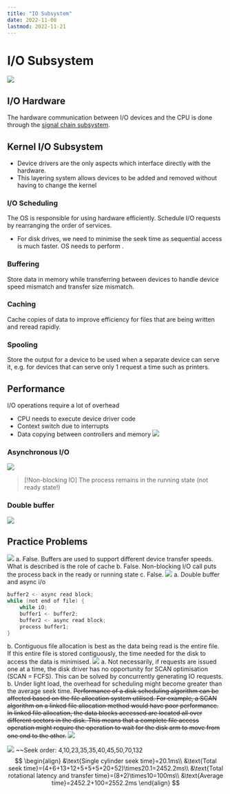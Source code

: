 ```yaml
---
title: "IO Subsystem"
date: 2022-11-08
lastmod: 2022-11-21
---
```

# I/O Subsystem
![](https://i.imgur.com/5Y5N0mC.png)
## I/O Hardware
The hardware communication between I/O devices and the CPU is done through the [signal chain subsystem](Notes/Signal%20Chain%20Subsystem.md).
## Kernel I/O Subsystem
- Device drivers are the only aspects which interface directly with the hardware.
- This layering system allows devices to be added and removed without having to change the kernel
### I/O Scheduling
The OS is responsible for using hardware efficiently. Schedule I/O requests by rearranging the order of services.
- For disk drives, we need to minimise the seek time as sequential access is much faster. OS needs to perform [](Notes/Disk.md#Disk%20Scheduling%7Cdisk%20scheduling).
### Buffering
Store data in memory while transferring between devices to handle device speed mismatch and transfer size mismatch.
### Caching
Cache copies of data to improve efficiency for files that are being written and reread rapidly.
### Spooling
Store the output for a device to be used when a separate device can serve it, e.g. for devices that can serve only 1 request a time such as printers.
## Performance
I/O operations require a lot of overhead
- CPU needs to execute device driver code
- Context switch due to interrupts
- Data copying between controllers and memory
![](https://i.imgur.com/kX7xvZo.png)
### Asynchronous I/O
![](https://i.imgur.com/Wl6afzK.png)
> [!Non-blocking IO]
> The process remains in the running state (not ready state!)
### Double buffer
![](https://i.imgur.com/ZQFfLjn.png)
## Practice Problems
![](https://i.imgur.com/1ybEL8w.png)
a. False. Buffers are used to support different device transfer speeds. What is described is the role of cache
b. False. Non-blocking I/O call puts the process back in the ready or running state
c. False.
![](https://i.imgur.com/jHFvSlM.png)
a. Double buffer and async i/o
```c
buffer2 <- async read block;
while (not end of file) {
	while iO;
	buffer1 <- buffer2;
	buffer2 <- async read block;
	process buffer1;
}
```
b. Contiguous file allocation is best as the data being read is the entire file. If this entire file is stored contiguously, the time needed for the disk to access the data is minimised.
![](https://i.imgur.com/elRvkyd.png)
a. Not necessarily, if requests are issued one at a time, the disk driver has no opportunity for SCAN optimisation (SCAN = FCFS). This can be solved by concurrently generating IO requests.
b. Under light load, the overhead for scheduling might become greater than the average seek time. ~~Performance of a disk scheduling algorithm can be affected based on the file allocation system utilised. For example, a SCAN algorithm on a linked file allocation method would have poor performance. In linked file allocation, the data blocks accessed are located all over different sectors in the disk. This means that a complete file access operation might require the operation to wait for the disk arm to move from one end to the other.~~
![](https://i.imgur.com/rzvq9fN.png)

![](https://i.imgur.com/kZDIjOP.png)
~~Seek order: 4,10,23,35,35,40,45,50,70,132
$$
\begin{align}
&\text{Single cylinder seek time}=20.1ms\\
&\text{Total seek time}=(4+6+13+12+5+5+5+20+52)\times20.1=2452.2ms\\
&\text{Total rotational latency and transfer time}=(8+2)\times10=100ms\\
&\text{Average time}=2452.2+100=2552.2ms
\end{align}
$$
